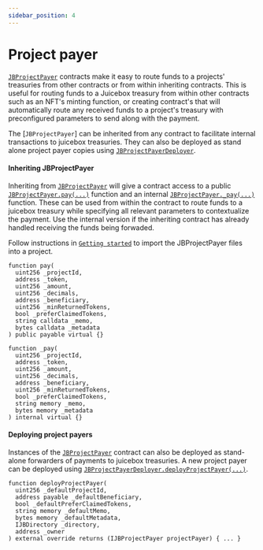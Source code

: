 ```yaml
---
sidebar_position: 4
---
```


# Project payer

[`JBProjectPayer`](/protocol/api/contracts/jbprojectpayer/) contracts make it easy to route funds to a projects' treasuries from other contracts or from within inheriting contracts. This is useful for routing funds to a Juicebox treasury from within other contracts such as an NFT's minting function, or creating contract's that will automatically route any received funds to a project's treasury with preconfigured parameters to send along with the payment.  

The [`JBProjectPayer`] can be inherited from any contract to facilitate internal transactions to juicebox treasuries. They can also be deployed as stand alone project payer copies using [`JBProjectPayerDeployer`](/protocol/api/contracts/jbprojectpayerdeployer).

#### Inheriting JBProjectPayer

Inheriting from [`JBProjectPayer`](/protocol/api/contracts/jbprojectpayer/) will give a contract access to a public [`JBProjectPayer.pay(...)`](protocol/api/contracts/jbprojectpayer/write/pay.md) function and an internal [`JBProjectPayer._pay(...)`](protocol/api/contracts/jbprojectpayer/write/_pay.md) function. These can be used from within the contract to route funds to a juicebox treasury while specifying all relevant parameters to contextualize the payment. Use the internal version if the inheriting contract has already handled receiving the funds being forwaded.

Follow instructions in [`Getting started`](protocol/build/getting-started.md) to import the JBProjectPayer files into a project.

```solidity
function pay(
  uint256 _projectId,
  address _token,
  uint256 _amount,
  uint256 _decimals,
  address _beneficiary,
  uint256 _minReturnedTokens,
  bool _preferClaimedTokens,
  string calldata _memo,
  bytes calldata _metadata
) public payable virtual {}
```

```solidity
function _pay(
  uint256 _projectId,
  address _token,
  uint256 _amount,
  uint256 _decimals,
  address _beneficiary,
  uint256 _minReturnedTokens,
  bool _preferClaimedTokens,
  string memory _memo,
  bytes memory _metadata
) internal virtual {}
```

#### Deploying project payers

Instances of the [`JBProjectPayer`](/protocol/api/contracts/jbprojectpayer/) contract can also be deployed as stand-alone forwarders of payments to juicebox treasuries. A new project payer can be deployed using [`JBProjectPayerDeployer.deployProjectPayer(...)`](/protocol/api/contracts/jbprojectpayerdeployer/write/deployprojectpayer.md).

```solidity
function deployProjectPayer(
  uint256 _defaultProjectId,
  address payable _defaultBeneficiary,
  bool _defaultPreferClaimedTokens,
  string memory _defaultMemo,
  bytes memory _defaultMetadata,
  IJBDirectory _directory,
  address _owner
) external override returns (IJBProjectPayer projectPayer) { ... }
```
